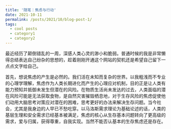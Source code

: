 ```yaml
---
title: '随笔：焦虑与行动'
date: 2021-10-11
permalink: /posts/2021/10/blog-post-1/
tags:
  - cool posts
  - category1
  - category2
---
```


最近经历了颠倒错乱的一周，深感人类心灵的渺小和脆弱。普通时候的我是非常懒得总结表达自己纷杂的思想的，趁着刚刚开通这个网站的契机还是希望自己留下一点点文字给自己。

<!-- Headings are cool
====== -->

<!-- You can have many headings
====== -->

<!-- 焦虑
------ -->
首先，想说焦虑的产生是必然的。我们活在未知而复杂的世界。以我粗浅而不专业的心理学理解，焦虑作为人类长期进化而产生的心理应对机制，目的正是让人类有能力预知并抵御未发生但潜在的风险。在物质生活尚未发达的过去，人类面临的潜在风险可能是无法获取食物，是自然灾害摧毁栖息地，对于生存风险的焦虑促使他们动用大脑思考对策应对潜在的困难，思考更好的办法来解决生存问题。当今社会，尤其是我身边的人早已不愁吃穿。以马洛斯需求理论为基础论述的话，人类的基层生理和安全需求已经基本被满足，焦虑的核心从生存基本问题转向了更高级的需求，爱与归属，获得尊重，自我实现。当然不能否认基本的生存焦虑还是存在。

<!-- 想说说 -->